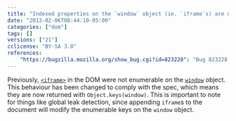 ```yaml
---
title: "Indexed properties on the `window` object (ie. `iframe`s) are now enumerable"
date: "2013-02-06T08:44:10-05:00"
categories: ["dom"]
tags: []
versions: ["21"]
cclicense: "BY-SA 3.0"
references:
    "https://bugzilla.mozilla.org/show_bug.cgi?id=823228": "Bug 823228 - Move indexed properties from nsWindowSH::GetProperty to the outer window proxy"
---
```

Previously, [`<iframe>`](https://developer.mozilla.org/en-US/docs/Web/HTML/Element/iframe) in the DOM were not enumerable on the [`window`](https://developer.mozilla.org/en-US/docs/Web/API/window) object. This behaviour has been changed to comply with the spec, which means they are now returned with `Object.keys(window)`. This is important to note for things like global leak detection, since appending `iframe`s to the document will modify the enumerable keys on the `window` object.
